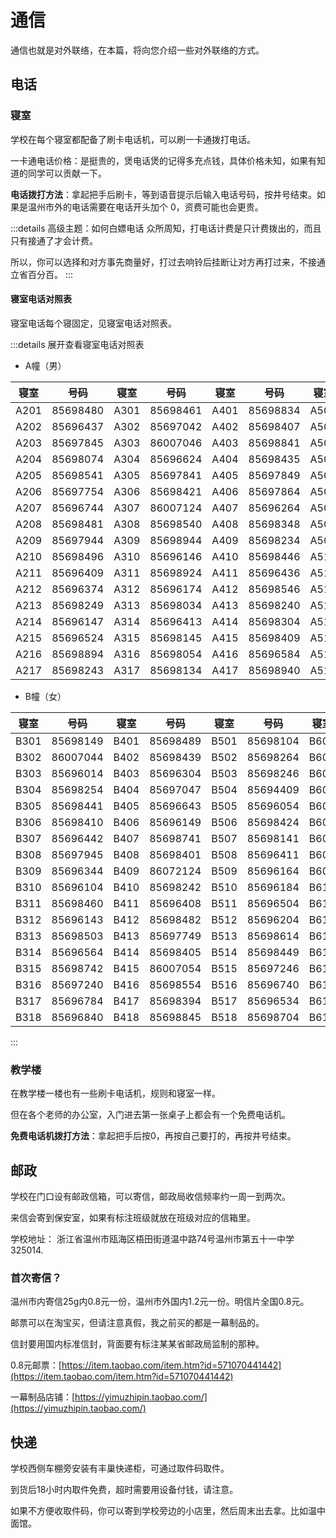 # 通信

通信也就是对外联络，在本篇，将向您介绍一些对外联络的方式。

## 电话

### 寝室

学校在每个寝室都配备了刷卡电话机，可以刷一卡通拨打电话。

一卡通电话价格：是挺贵的，煲电话煲的记得多充点钱，具体价格未知，如果有知道的同学可以贡献一下。

**电话拨打方法**：拿起把手后刷卡，等到语音提示后输入电话号码，按井号结束。如果是温州市外的电话需要在电话开头加个 0，资费可能也会更贵。

:::details 高级主题：如何白嫖电话
众所周知，打电话计费是只计费拨出的，而且只有接通了才会计费。

所以，你可以选择和对方事先商量好，打过去响铃后挂断让对方再打过来，不接通立省百分百。
:::

#### 寝室电话对照表

寝室电话每个寝固定，见寝室电话对照表。

:::details 展开查看寝室电话对照表
 - A幢（男）

 |  寝室   | 号码  |  寝室   | 号码  |  寝室   | 号码  |  寝室   | 号码  |  寝室   | 号码  |  寝室   | 号码  |
|  ----  | ----  |  ----  | ----  |  ----  | ----  |  ----  | ----  |  ----  | ----  |  ----  | ----  |
| A201  | 85698480 | A301  | 85698461 | A401  | 85698834 | A501  | 85698324 | A601  | 85698964 | A701  | 85698420 |
| A202  | 85696437 | A302  | 85697042 | A402  | 85698407 | A502  | 86007014 | A602  | 85698143 | A702  | 85698417 |
| A203  | 85697845 | A303  | 86007046 | A403  | 85698841 | A503  | 85696394 | A603  | 85696421 | A703  | 85696934 |
| A204  | 85698074 | A304  | 85696624 | A404  | 85698435 | A504  | 85698351 | A604  | 85696449 | A704  | 85696034 |
| A205  | 85698541 | A305  | 85697841 | A405  | 85697849 | A505  | 85696430 | A605  | 85691402 | A705  | 85698004 |
| A206  | 85697754 | A306  | 85698421 | A406  | 85697864 | A506  | 85698174 | A606  | 85698546 | A706  | 85696242 |
| A207  | 85696744 | A307  | 86007124 | A407  | 85696264 | A507  | 85698584 | A607  | 85698364 | A707  | 85698534 |
| A208  | 85698481 | A308  | 85698540 | A408  | 85698348 | A508  | 85696074 | A608  | 85698490 | A708  | 85696294 |
| A209  | 85697944 | A309  | 85698944 | A409  | 85698234 | A509  | 85697436 | A609  | 85698438 | A709  | 85698754 |
| A210  | 85698496 | A310  | 85696146 | A410  | 85698446 | A510  | 85698411 | A610  | 85696874 | A710  | 85698419 |
| A211  | 85696409 | A311  | 85698924 | A411  | 85696436 | A511  | 85698041 | A611  | 85696745 | A711  | 85697134 |
| A212  | 85696374 | A312  | 85696174 | A412  | 85698546 | A512  | 85698437 | A612  | 85696340 | A712  | 85697034 |
| A213  | 85698249 | A313  | 85698034 | A413  | 85698240 | A513  | 85696364 | A613  | 85697045 | A713  | 85696384 |
| A214  | 85696147 | A314  | 85696413 | A414  | 85698304 | A514  | 85698084 | A614  | 85698416 | A714  | 85697745 |
| A215  | 85696524 | A315  | 85698145 | A415  | 85698409 | A515  | 85698426 | A615  | 86007074 | A715  | 86007042 |
| A216  | 85698894 | A316  | 85698054 | A416  | 85696584 | A516  | 85697420 | A616  | 85698241 | A716  | 85698547 |
| A217  | 85698243 | A317  | 85698134 | A417  | 85698940 | A517  | 85698504 | A617  | 85696341 | A717  | 85698124 |

 - B幢（女）

|  寝室   | 号码  |  寝室   | 号码  |  寝室   | 号码  |  寝室   | 号码  |  寝室   | 号码  |
|  ----  | ----  |  ----  | ----  |  ----  | ----  |  ----  | ----  |  ----  | ----  |
| B301  | 85698149 | B401  | 85698489 | B501  | 85698104 | B601  | 85698049 | B701  | 85696224 |
| B302  | 86007044 | B402  | 85698439 | B502  | 85698264 | B602  | 85698943 | B702  | 85697544 |
| B303  | 85696014 | B403  | 85696304 | B503  | 85698246 | B603  | 85698413 | B703  | 85698094 |
| B304  | 85698254 | B404  | 85697047 | B504  | 85694409 | B604  | 85696455 | B704  | 85698804 |
| B305  | 85698441 | B405  | 85696643 | B505  | 85696054 | B605  | 85696084 | B705  | 85698274 |
| B306  | 85698410 | B406  | 85696149 | B506  | 85698424 | B606  | 85696446 | B706  | 85698442 |
| B307  | 85696442 | B407  | 85698741 | B507  | 85698141 | B607  | 85698354 | B707  | 85696473 |
| B308  | 85697945 | B408  | 85698401 | B508  | 85696411 | B608  | 85698842 | B708  | 85698544 |
| B309  | 85696344 | B409  | 86072124 | B509  | 85696164 | B609  | 85696423 | B709  | 85698429 |
| B310  | 85696104 | B410  | 85698242 | B510  | 85696184 | B610  | 85698463 | B710  | 85698184 |
| B311  | 85698460 | B411  | 85696408 | B511  | 85696504 | B611  | 85696141 | B711  | 85699845 |
| B312  | 85696143 | B412  | 85698482 | B512  | 85696204 | B612  | 85696943 | B712  | 85696467 |
| B313  | 85698503 | B413  | 85697749 | B513  | 85698614 | B613  | 85698743 | B713  | 85698433 |
| B314  | 85696564 | B414  | 85698405 | B514  | 85698449 | B614  | 85697649 | B714  | 85697844 |
| B315  | 85698742 | B415  | 86007054 | B515  | 85697246 | B615  | 85698422 | B715  | 85698284 |
| B316  | 85697240 | B416  | 85698554 | B516  | 85696740 | B616  | 85698402 | B716  | 85698747 |
| B317  | 85696784 | B417  | 85698394 | B517  | 85696534 | B617  | 85696342 | B717  | 85696717 |
| B318  | 85696840 | B418  | 85698845 | B518  | 85698704 | B618  | 85696934 | B718  | 85698436 |
:::

### 教学楼

在教学楼一楼也有一些刷卡电话机，规则和寝室一样。

但在各个老师的办公室，入门进去第一张桌子上都会有一个免费电话机。

**免费电话机拨打方法**：拿起把手后按0，再按自己要打的，再按井号结束。


## 邮政

学校在门口设有邮政信箱，可以寄信，邮政局收信频率约一周一到两次。

来信会寄到保安室，如果有标注班级就放在班级对应的信箱里。

学校地址： 浙江省温州市瓯海区梧田街道温中路74号温州市第五十一中学 325014.

### 首次寄信？

温州市内寄信25g内0.8元一份，温州市外国内1.2元一份。明信片全国0.8元。

邮票可以在淘宝买，但请注意真假，我之前买的都是一幕制品的。

信封要用国内标准信封，背面要有标注某某省邮政局监制的那种。

0.8元邮票：[https://item.taobao.com/item.htm?id=571070441442](https://item.taobao.com/item.htm?id=571070441442)

一幕制品店铺：[https://yimuzhipin.taobao.com/](https://yimuzhipin.taobao.com/)

## 快递

学校西侧车棚旁安装有丰巢快递柜，可通过取件码取件。

到货后18小时内取件免费，超时需要用设备付钱，请注意。

如果不方便收取件码，你可以寄到学校旁边的小店里，然后周末出去拿。比如温中面馆。
